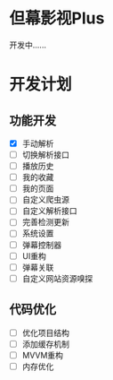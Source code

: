 # 但幕影视Plus
开发中......



# 开发计划
## 功能开发
- [X] 手动解析
- [ ] 切换解析接口
- [ ] 播放历史
- [ ] 我的收藏
- [ ] 我的页面
- [ ] 自定义爬虫源
- [ ] 自定义解析接口
- [ ] 完善检测更新
- [ ] 系统设置
- [ ] 弹幕控制器
- [ ] UI重构
- [ ] 弹幕关联
- [ ] 自定义网站资源嗅探

## 代码优化
- [ ] 优化项目结构
- [ ] 添加缓存机制
- [ ] MVVM重构
- [ ] 内存优化
